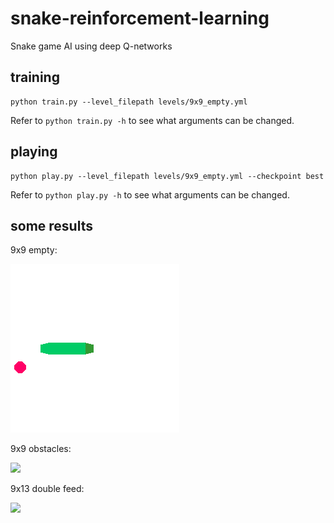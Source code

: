 # snake-reinforcement-learning

Snake game AI using deep Q-networks

## training

```
python train.py --level_filepath levels/9x9_empty.yml
```
Refer to `python train.py -h` to see what arguments can be changed.

## playing

```
python play.py --level_filepath levels/9x9_empty.yml --checkpoint best
```
Refer to `python play.py -h` to see what arguments can be changed.

## some results

9x9 empty:

![](./examples/empty.gif)

9x9 obstacles:

![](./examples/obstacles.gif)

9x13 double feed:

![](./examples/double_feed.gif)
